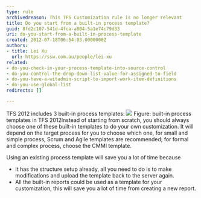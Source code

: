 ```yaml
---
type: rule
archivedreason: This TFS Customization rule is no longer relevant
title: Do you start from a built-in process template?
guid: 8fd2c107-541d-4fca-a804-5a1e74c79d33
uri: do-you-start-from-a-built-in-process-template
created: 2012-07-18T06:54:03.0000000Z
authors:
- title: Lei Xu
  url: https://ssw.com.au/people/lei-xu
related:
- do-you-check-in-your-process-template-into-source-control
- do-you-control-the-drop-down-list-value-for-assigned-to-field
- do-you-have-a-witadmin-script-to-import-work-item-definitions
- do-you-use-global-list
redirects: []

---
```


TFS 2012 includes 3 built-in process templates:
![](BuiltInTemplates.png)
Figure: built-in process templates in TFS 2012Instead of starting from scratch, you should always choose one of these built-in templates to do your own customization. It will depend on the target process for you to choose which one, for small and simple process, Scrum and Agile templates are recommended; for formal and complex process, choose the CMMI template. 
<!--endintro-->
 Using an existing process template will save you a lot of time because

* It has the structure setup already, all you need to do is to make modifications and upload the template back to the server again.
* All the built-in reports could be used as a template for your customization, this will save you a lot of time from creating a new report.
